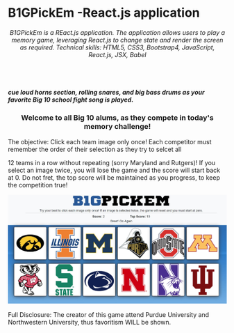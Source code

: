 # B1GPickEm -React.js application

###### <center> B1GPickEm is a REact.js application. The application allows users to play a memory game, leveraging React.js to change state and render the screen as required. Technical skills: HTML5, CSS3, Bootstrap4, JavaScript, React.js, JSX, Babel</center>

<br>

 

 

##### *cue loud horns section, rolling snares, and big bass drums as your favorite Big 10 school fight song is played.*

### <center> Welcome to all Big 10 alums, as they compete in today's memory challenge!</center>

 

The objective: Click each team image only once! Each competitor must remember the order of their selection as they try to selcet all

12 teams in a row without repeating (sorry Maryland and Rutgers)! If you select an image twice, you will lose the game and the score will start back at 0. Do not fret, the top score will be maintained as you progress, to keep the competition true!

 

![Screenshot](https://github.com/tacrawford91/B1GPickEm/blob/master/b1gpickem/public/assets/images/screenShot.JPG) <br>

 

 

Full Disclosure: The creator of this game attend Purdue University and Northwestern University, thus favoritism WILL be shown.


